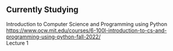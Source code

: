 ## Currently Studying
Introduction to Computer Science and Programming using Python <br>
https://www.ocw.mit.edu/courses/6-100l-introduction-to-cs-and-programming-using-python-fall-2022/ <br>
Lecture 1 <br>
